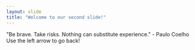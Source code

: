 ```yaml
---
layout: slide
title: "Welcome to our second slide!"
---
```

"Be brave. Take risks. Nothing can substitute experience." - Paulo Coelho
Use the left arrow to go back!
